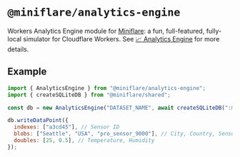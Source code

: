 # `@miniflare/analytics-engine`

Workers Analytics Engine module for [Miniflare](https://github.com/cloudflare/miniflare): a
fun, full-featured, fully-local simulator for Cloudflare Workers. See
[📈 Analytics Engine](https://miniflare.dev/storage/analytics-engine) for more details.

## Example

```js
import { AnalyticsEngine } from "@miniflare/analytics-engine";
import { createSQLiteDB } from "@miniflare/shared";

const db = new AnalyticsEngine("DATASET_NAME", await createSQLiteDB(":memory:"));

db.writeDataPoint({
  indexes: ["a3cd45"], // Sensor ID
  blobs: ["Seattle", "USA", "pro_sensor_9000"], // City, Country, Sensor
  doubles: [25, 0.5], // Temperature, Humidity
});
```
